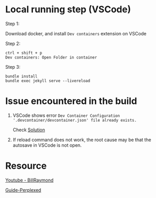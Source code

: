 # Local running step (VSCode)
Step 1:

Download docker, and install `Dev containers` extension on VSCode

Step 2: 

```
ctrl + shift + p
Dev containers: Open Folder in container
``` 
Step 3:
```
bundle install
bundle exec jekyll serve --livereload
```

# Issue encountered in the build

1. VSCode shows error `Dev Container Configuration '.devcontainer/devcontainer.json' file already exists.`

    Check [Solution](https://github.com/microsoft/vscode-remote-release/issues/9303)

2. If reload command does not work, the root cause may be that the autosave in VSCode is not open.

# Resource
[Youtube - BillRaymond](https://www.youtube.com/watch?v=zijOXpZzdvs&list=PLWzwUIYZpnJuT0sH4BN56P5oWTdHJiTNq)

[Guide-Perplexed](https://github.com/Emadmasroor/Guide-Perplexed)
